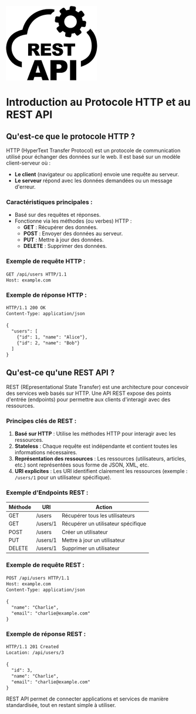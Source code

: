 ![Image](./logo.png)
# Introduction au Protocole HTTP et au REST API

## Qu'est-ce que le protocole HTTP ?

HTTP (HyperText Transfer Protocol) est un protocole de communication utilisé pour échanger des données sur le web. Il est basé sur un modèle client-serveur où :
- **Le client** (navigateur ou application) envoie une requête au serveur.
- **Le serveur** répond avec les données demandées ou un message d'erreur.

### Caractéristiques principales :
- Basé sur des requêtes et réponses.
- Fonctionne via les méthodes (ou verbes) HTTP :
  - **GET** : Récupérer des données.
  - **POST** : Envoyer des données au serveur.
  - **PUT** : Mettre à jour des données.
  - **DELETE** : Supprimer des données.

### Exemple de requête HTTP :
```http
GET /api/users HTTP/1.1
Host: example.com
```

### Exemple de réponse HTTP :
```http
HTTP/1.1 200 OK
Content-Type: application/json

{
  "users": [
    {"id": 1, "name": "Alice"},
    {"id": 2, "name": "Bob"}
  ]
}
```

## Qu'est-ce qu'une REST API ?

REST (REpresentational State Transfer) est une architecture pour concevoir des services web basés sur HTTP. Une API REST expose des points d'entrée (endpoints) pour permettre aux clients d'interagir avec des ressources.

### Principes clés de REST :
1. **Basé sur HTTP** : Utilise les méthodes HTTP pour interagir avec les ressources.
2. **Stateless** : Chaque requête est indépendante et contient toutes les informations nécessaires.
3. **Représentation des ressources** : Les ressources (utilisateurs, articles, etc.) sont représentées sous forme de JSON, XML, etc.
4. **URI explicites** : Les URI identifient clairement les ressources (exemple : `/users/1` pour un utilisateur spécifique).

### Exemple d'Endpoints REST :
| Méthode | URI            | Action                |
|---------|----------------|-----------------------|
| GET     | /users         | Récupérer tous les utilisateurs |
| GET     | /users/1       | Récupérer un utilisateur spécifique |
| POST    | /users         | Créer un utilisateur |
| PUT     | /users/1       | Mettre à jour un utilisateur |
| DELETE  | /users/1       | Supprimer un utilisateur |

### Exemple de requête REST :
```http
POST /api/users HTTP/1.1
Host: example.com
Content-Type: application/json

{
  "name": "Charlie",
  "email": "charlie@example.com"
}
```

### Exemple de réponse REST :
```http
HTTP/1.1 201 Created
Location: /api/users/3

{
  "id": 3,
  "name": "Charlie",
  "email": "charlie@example.com"
}
```

REST API permet de connecter applications et services de manière standardisée, tout en restant simple à utiliser.


